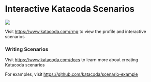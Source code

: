 # Interactive Katacoda Scenarios

[![](http://shields.katacoda.com/katacoda/rmp/count.svg)](https://www.katacoda.com/rmp "Get your profile on Katacoda.com")

Visit https://www.katacoda.com/rmp to view the profile and interactive scenarios

### Writing Scenarios
Visit https://www.katacoda.com/docs to learn more about creating Katacoda scenarios

For examples, visit https://github.com/katacoda/scenario-example
